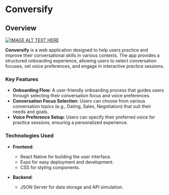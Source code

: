 # Conversify

## Overview
[![IMAGE ALT TEXT HERE](https://img.youtube.com/vi/y9Tx40wEaog/0.jpg)](https://youtu.be/y9Tx40wEaog)

**Conversify** is a web application designed to help users practice and improve their conversational skills in various contexts. The app provides a structured onboarding experience, allowing users to select conversation focuses, set voice preferences, and engage in interactive practice sessions.

### Key Features

- **Onboarding Flow**: A user-friendly onboarding process that guides users through selecting their conversation focus and voice preferences.
- **Conversation Focus Selection**: Users can choose from various conversation topics (e.g., Dating, Sales, Negotiation) that suit their needs and goals.
- **Voice Preference Setup**: Users can specify their preferred voice for practice sessions, ensuring a personalized experience.


### Technologies Used

- **Frontend**: 
  - React Native for building the user interface.
  - Expo for easy deployment and development.
  - CSS for styling components.
  
- **Backend**:
  - JSON Server for data storage and API simulation.


